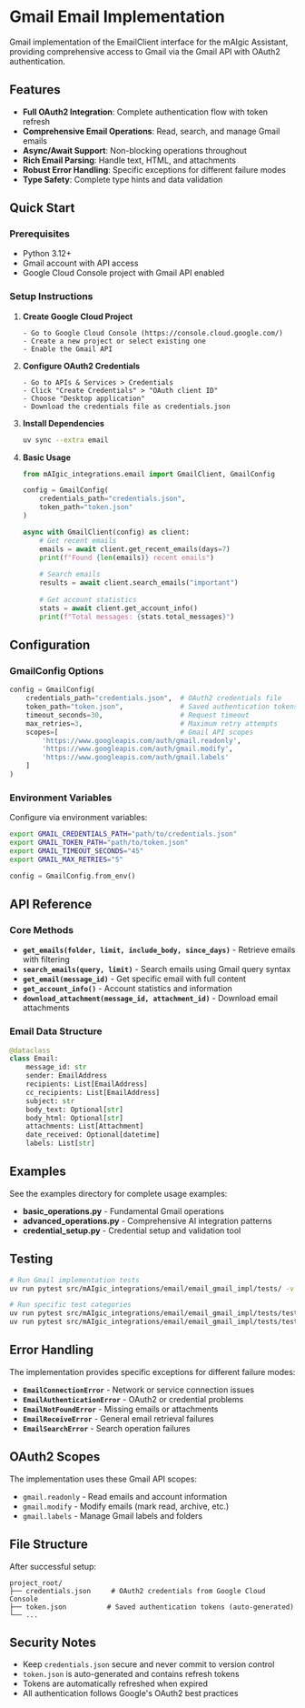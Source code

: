 # Gmail Email Implementation

Gmail implementation of the EmailClient interface for the mAIgic Assistant, providing comprehensive access to Gmail via the Gmail API with OAuth2 authentication.

## Features

- **Full OAuth2 Integration**: Complete authentication flow with token refresh
- **Comprehensive Email Operations**: Read, search, and manage Gmail emails  
- **Async/Await Support**: Non-blocking operations throughout
- **Rich Email Parsing**: Handle text, HTML, and attachments
- **Robust Error Handling**: Specific exceptions for different failure modes
- **Type Safety**: Complete type hints and data validation

## Quick Start

### Prerequisites

- Python 3.12+
- Gmail account with API access
- Google Cloud Console project with Gmail API enabled

### Setup Instructions

1. **Create Google Cloud Project**
   ```
   - Go to Google Cloud Console (https://console.cloud.google.com/)
   - Create a new project or select existing one
   - Enable the Gmail API
   ```

2. **Configure OAuth2 Credentials**
   ```
   - Go to APIs & Services > Credentials
   - Click "Create Credentials" > "OAuth client ID"
   - Choose "Desktop application"
   - Download the credentials file as credentials.json
   ```

3. **Install Dependencies**
   ```bash
   uv sync --extra email
   ```

4. **Basic Usage**
   ```python
   from mAIgic_integrations.email import GmailClient, GmailConfig
   
   config = GmailConfig(
       credentials_path="credentials.json",
       token_path="token.json"
   )
   
   async with GmailClient(config) as client:
       # Get recent emails
       emails = await client.get_recent_emails(days=7)
       print(f"Found {len(emails)} recent emails")
       
       # Search emails
       results = await client.search_emails("important")
       
       # Get account statistics
       stats = await client.get_account_info()
       print(f"Total messages: {stats.total_messages}")
   ```

## Configuration

### GmailConfig Options

```python
config = GmailConfig(
    credentials_path="credentials.json",  # OAuth2 credentials file
    token_path="token.json",              # Saved authentication tokens
    timeout_seconds=30,                   # Request timeout
    max_retries=3,                        # Maximum retry attempts
    scopes=[                              # Gmail API scopes
        'https://www.googleapis.com/auth/gmail.readonly',
        'https://www.googleapis.com/auth/gmail.modify',
        'https://www.googleapis.com/auth/gmail.labels'
    ]
)
```

### Environment Variables

Configure via environment variables:

```bash
export GMAIL_CREDENTIALS_PATH="path/to/credentials.json"
export GMAIL_TOKEN_PATH="path/to/token.json"
export GMAIL_TIMEOUT_SECONDS="45"
export GMAIL_MAX_RETRIES="5"
```

```python
config = GmailConfig.from_env()
```

## API Reference

### Core Methods

- **`get_emails(folder, limit, include_body, since_days)`** - Retrieve emails with filtering
- **`search_emails(query, limit)`** - Search emails using Gmail query syntax
- **`get_email(message_id)`** - Get specific email with full content
- **`get_account_info()`** - Account statistics and information
- **`download_attachment(message_id, attachment_id)`** - Download email attachments

### Email Data Structure

```python
@dataclass
class Email:
    message_id: str
    sender: EmailAddress
    recipients: List[EmailAddress]
    cc_recipients: List[EmailAddress]
    subject: str
    body_text: Optional[str]
    body_html: Optional[str]
    attachments: List[Attachment]
    date_received: Optional[datetime]
    labels: List[str]
```

## Examples

See the examples directory for complete usage examples:

- **basic_operations.py** - Fundamental Gmail operations
- **advanced_operations.py** - Comprehensive AI integration patterns  
- **credential_setup.py** - Credential setup and validation tool

## Testing

```bash
# Run Gmail implementation tests
uv run pytest src/mAIgic_integrations/email/email_gmail_impl/tests/ -v

# Run specific test categories
uv run pytest src/mAIgic_integrations/email/email_gmail_impl/tests/test_clients.py -v
uv run pytest src/mAIgic_integrations/email/email_gmail_impl/tests/test_config.py -v
```

## Error Handling

The implementation provides specific exceptions for different failure modes:

- **`EmailConnectionError`** - Network or service connection issues
- **`EmailAuthenticationError`** - OAuth2 or credential problems
- **`EmailNotFoundError`** - Missing emails or attachments
- **`EmailReceiveError`** - General email retrieval failures
- **`EmailSearchError`** - Search operation failures

## OAuth2 Scopes

The implementation uses these Gmail API scopes:

- `gmail.readonly` - Read emails and account information
- `gmail.modify` - Modify emails (mark read, archive, etc.)
- `gmail.labels` - Manage Gmail labels and folders

## File Structure

After successful setup:

```
project_root/
├── credentials.json     # OAuth2 credentials from Google Cloud Console
├── token.json          # Saved authentication tokens (auto-generated)
└── ...
```

## Security Notes

- Keep `credentials.json` secure and never commit to version control
- `token.json` is auto-generated and contains refresh tokens
- Tokens are automatically refreshed when expired
- All authentication follows Google's OAuth2 best practices 